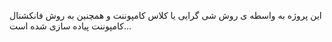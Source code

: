 این پروژه به واسطه ی روش شی گرایی یا کلاس کامپوننت و همچنین به روش فانکشنال کامپوننت پیاده سازی شده است...
